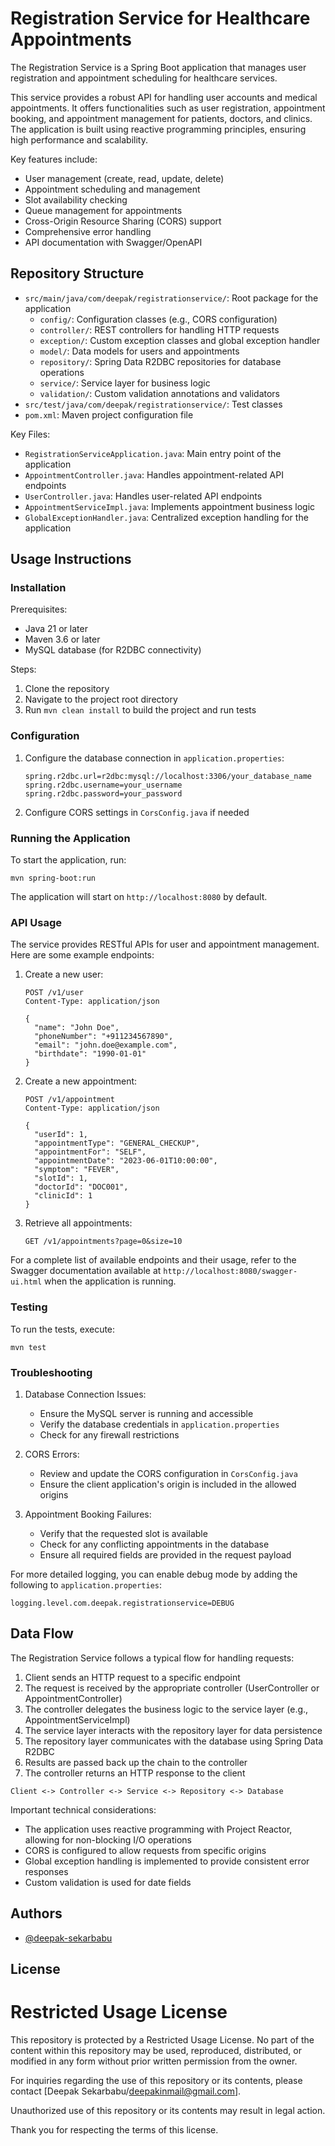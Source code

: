 # Registration Service for Healthcare Appointments

The Registration Service is a Spring Boot application that manages user registration and appointment scheduling for healthcare services.

This service provides a robust API for handling user accounts and medical appointments. It offers functionalities such as user registration, appointment booking, and appointment management for patients, doctors, and clinics. The application is built using reactive programming principles, ensuring high performance and scalability.

Key features include:
- User management (create, read, update, delete)
- Appointment scheduling and management
- Slot availability checking
- Queue management for appointments
- Cross-Origin Resource Sharing (CORS) support
- Comprehensive error handling
- API documentation with Swagger/OpenAPI

## Repository Structure

- `src/main/java/com/deepak/registrationservice/`: Root package for the application
  - `config/`: Configuration classes (e.g., CORS configuration)
  - `controller/`: REST controllers for handling HTTP requests
  - `exception/`: Custom exception classes and global exception handler
  - `model/`: Data models for users and appointments
  - `repository/`: Spring Data R2DBC repositories for database operations
  - `service/`: Service layer for business logic
  - `validation/`: Custom validation annotations and validators
- `src/test/java/com/deepak/registrationservice/`: Test classes
- `pom.xml`: Maven project configuration file

Key Files:
- `RegistrationServiceApplication.java`: Main entry point of the application
- `AppointmentController.java`: Handles appointment-related API endpoints
- `UserController.java`: Handles user-related API endpoints
- `AppointmentServiceImpl.java`: Implements appointment business logic
- `GlobalExceptionHandler.java`: Centralized exception handling for the application

## Usage Instructions

### Installation

Prerequisites:
- Java 21 or later
- Maven 3.6 or later
- MySQL database (for R2DBC connectivity)

Steps:
1. Clone the repository
2. Navigate to the project root directory
3. Run `mvn clean install` to build the project and run tests

### Configuration

1. Configure the database connection in `application.properties`:
   ```
   spring.r2dbc.url=r2dbc:mysql://localhost:3306/your_database_name
   spring.r2dbc.username=your_username
   spring.r2dbc.password=your_password
   ```

2. Configure CORS settings in `CorsConfig.java` if needed

### Running the Application

To start the application, run:
```
mvn spring-boot:run
```

The application will start on `http://localhost:8080` by default.

### API Usage

The service provides RESTful APIs for user and appointment management. Here are some example endpoints:

1. Create a new user:
   ```
   POST /v1/user
   Content-Type: application/json

   {
     "name": "John Doe",
     "phoneNumber": "+911234567890",
     "email": "john.doe@example.com",
     "birthdate": "1990-01-01"
   }
   ```

2. Create a new appointment:
   ```
   POST /v1/appointment
   Content-Type: application/json

   {
     "userId": 1,
     "appointmentType": "GENERAL_CHECKUP",
     "appointmentFor": "SELF",
     "appointmentDate": "2023-06-01T10:00:00",
     "symptom": "FEVER",
     "slotId": 1,
     "doctorId": "DOC001",
     "clinicId": 1
   }
   ```

3. Retrieve all appointments:
   ```
   GET /v1/appointments?page=0&size=10
   ```

For a complete list of available endpoints and their usage, refer to the Swagger documentation available at `http://localhost:8080/swagger-ui.html` when the application is running.

### Testing

To run the tests, execute:
```
mvn test
```

### Troubleshooting

1. Database Connection Issues:
   - Ensure the MySQL server is running and accessible
   - Verify the database credentials in `application.properties`
   - Check for any firewall restrictions

2. CORS Errors:
   - Review and update the CORS configuration in `CorsConfig.java`
   - Ensure the client application's origin is included in the allowed origins

3. Appointment Booking Failures:
   - Verify that the requested slot is available
   - Check for any conflicting appointments in the database
   - Ensure all required fields are provided in the request payload

For more detailed logging, you can enable debug mode by adding the following to `application.properties`:
```
logging.level.com.deepak.registrationservice=DEBUG
```

## Data Flow

The Registration Service follows a typical flow for handling requests:

1. Client sends an HTTP request to a specific endpoint
2. The request is received by the appropriate controller (UserController or AppointmentController)
3. The controller delegates the business logic to the service layer (e.g., AppointmentServiceImpl)
4. The service layer interacts with the repository layer for data persistence
5. The repository layer communicates with the database using Spring Data R2DBC
6. Results are passed back up the chain to the controller
7. The controller returns an HTTP response to the client

```
Client <-> Controller <-> Service <-> Repository <-> Database
```

Important technical considerations:
- The application uses reactive programming with Project Reactor, allowing for non-blocking I/O operations
- CORS is configured to allow requests from specific origins
- Global exception handling is implemented to provide consistent error responses
- Custom validation is used for date fields

## Authors

- [@deepak-sekarbabu](https://github.com/deepak-sekarbabu)

## License

# Restricted Usage License

This repository is protected by a Restricted Usage License. No part of the content within this repository may be used,
reproduced, distributed, or modified in any form without prior written permission from the owner.

For inquiries regarding the use of this repository or its contents, please
contact [Deepak Sekarbabu/deepakinmail@gmail.com].

Unauthorized use of this repository or its contents may result in legal action.

Thank you for respecting the terms of this license.

